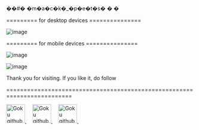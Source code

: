 ��#� �m�a�c�k�_�p�e�t�s�
�
�

========= for desktop devices ===============

![image](https://user-images.githubusercontent.com/70308228/188137554-c9885644-03d9-4a1b-bd34-ace641fc480b.png)




========= for mobile devices ===============

![image](https://user-images.githubusercontent.com/70308228/188137701-3deb1d95-7442-4283-bd80-6c9e9196280b.png)


![image](https://user-images.githubusercontent.com/70308228/188137762-5ada8d25-bee9-4db0-a555-94e575c49d4e.png)


Thank you for visiting.
If you like it, do follow 




=========================================================================





<div>
  <a href="https://github.com/gokarna123-goku" target="_blank">
    <img src="https://cdn-icons-png.flaticon.com/128/5968/5968866.png" alt="Goku github account icon" width="50px" height="50px" />
  </a> &nbsp; &nbsp; 
  <a href="https://www.facebook.com/gokarna.ac.7/" target="_blank">
    <img src="https://cdn-icons-png.flaticon.com/128/1384/1384053.png" alt="Goku github account icon" width="50px" height="50px" />
  </a> &nbsp; &nbsp; 
  <a href="https://www.instagram.com/theac_goku153/" target="_blank">
    <img src="https://cdn-icons-png.flaticon.com/128/3955/3955027.png" alt="Goku github account icon" width="50px" height="50px" />
  </a> &nbsp; &nbsp; 
  
</div>
